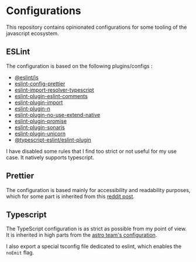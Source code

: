 # Configurations

This repository contains opinionated configurations for some tooling of the javascript ecosystem.

## ESLint

The configuration is based on the following plugins/configs :
- [@eslint/js](https://npmjs.com/package/@eslint/js)
- [eslint-config-prettier](https://npmjs.com/package/eslint-config-prettier)
- [eslint-import-resolver-typescript](https://npmjs.com/package/eslint-import-resolver-typescript)
- [eslint-plugin-eslint-comments](https://npmjs.com/package/eslint-plugin-eslint-comments)
- [eslint-plugin-import](https://npmjs.com/package/eslint-plugin-import)
- [eslint-plugin-n](https://npmjs.com/package/eslint-plugin-n)
- [eslint-plugin-no-use-extend-native](https://npmjs.com/package/eslint-plugin-no-use-extend-native)
- [eslint-plugin-promise](https://npmjs.com/package/eslint-plugin-promise)
- [eslint-plugin-sonarjs](https://npmjs.com/package/eslint-plugin-sonarjs)
- [eslint-plugin-unicorn](https://npmjs.com/package/eslint-plugin-unicorn)
- [@typescript-eslint/eslint-plugin](https://npmjs.com/package/@typescript-eslint/eslint-plugin)

I have disabled some rules that I find too strict or not useful for my use case. It natively supports typescript.

## Prettier

The configuration is based mainly for accessibility and readability purposes, which for some part is inherited from this [reddit post](https://www.reddit.com/r/javascript/comments/c8drjo/nobody_talks_about_the_real_reason_to_use_tabs/).

## Typescript

The TypeScript configuration is as strict as possible from my point of view. It is inherited in high parts from the [astro team's configuration](https://github.com/withastro/astro/tree/main/packages/astro/tsconfigs).

I also export a special tsconfig file dedicated to eslint, which enables the `noEmit` flag.
